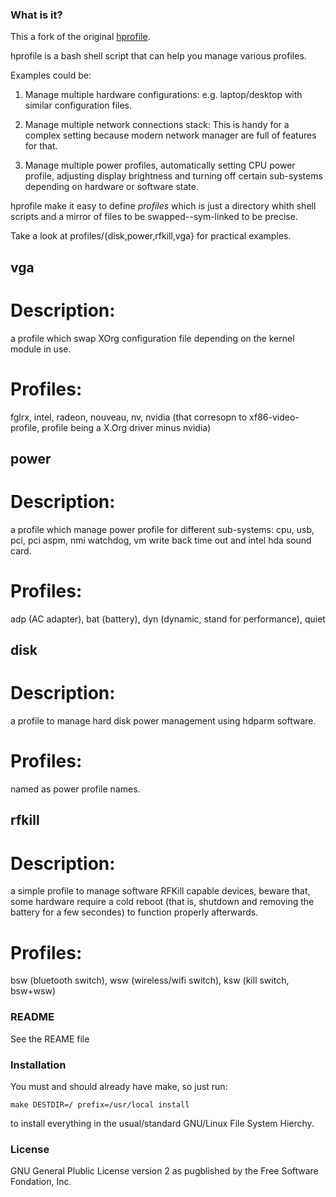 ### What is it?

This a fork of the original [hprofile][1].

hprofile is a bash shell script that can help you manage various profiles.

Examples could be:

  1. Manage multiple hardware configurations:
     e.g. laptop/desktop with similar configuration files.

  2. Manage multiple network connections stack:
     This is handy for a complex setting because modern network manager are full
	 of features for that.

  3. Manage multiple power profiles, automatically setting CPU power profile,
     adjusting display brightness and turning off certain sub-systems depending
	 on hardware or software state.

hprofile make it easy to define *profiles* which is just a directory whith shell
scripts and a mirror of files to be swapped--sym-linked to be precise.

Take a look at profiles/{disk,power,rfkill,vga} for practical examples.

## vga

# Description:

a profile which swap XOrg configuration file depending on the kernel module in use.

# Profiles:

fglrx, intel, radeon, nouveau, nv, nvidia
(that corresopn to xf86-video-profile, profile being a X.Org driver minus nvidia)

## power

# Description:

a profile which manage power profile for different sub-systems: cpu, usb, pci,
pci aspm, nmi watchdog, vm write back time out and intel hda sound card.

# Profiles:

adp (AC adapter), bat (battery), dyn (dynamic, stand for performance), quiet

## disk

# Description:

a profile to manage hard disk power management using hdparm software.

# Profiles:

named as power profile names.

## rfkill

# Description:

a simple profile to manage software RFKill capable devices, beware that, some
hardware require a cold reboot (that is, shutdown and removing the battery for
a few secondes) to function properly afterwards.

# Profiles:

bsw (bluetooth switch), wsw (wireless/wifi switch), ksw (kill switch, bsw+wsw)

### README

See the REAME file

### Installation

You must and should already have make, so just run:

    make DESTDIR=/ prefix=/usr/local install

to install everything in the usual/standard GNU/Linux File System Hierchy.

### License

GNU General Plublic License version 2
as pugblished by the Free Software Fondation, Inc.

[1]: http://hprofile.sourceforge.net

